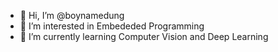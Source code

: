 - 👋 Hi, I’m @boynamedung
- 👀 I’m interested in Embededed Programming
- 🌱 I’m currently learning Computer Vision and Deep Learning

<!---
boynamedung/boynamedung is a ✨ special ✨ repository because its `README.md` (this file) appears on your GitHub profile.
You can click the Preview link to take a look at your changes.
--->
